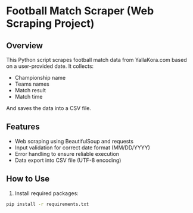 # Football Match Scraper (Web Scraping Project)

## Overview

This Python script scrapes football match data from YallaKora.com based on a user-provided date.
It collects:

- Championship name
- Teams names
- Match result
- Match time

And saves the data into a CSV file.

## Features

- Web scraping using BeautifulSoup and requests
- Input validation for correct date format (MM/DD/YYYY)
- Error handling to ensure reliable execution
- Data export into CSV file (UTF-8 encoding)

## How to Use

1. Install required packages:

```bash
pip install -r requirements.txt
